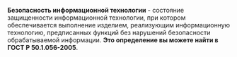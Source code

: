 **Безопасность информационной технологии** - состояние защищенности информационной технологии, при котором обеспечивается выполнение изделием, реализующим информационную технологию, предписанных функций без нарушений безопасности обрабатываемой информации. **Это определение вы можете найти в ГОСТ Р 50.1.056-2005**.
